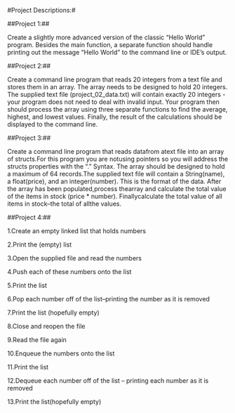 #Project Descriptions:#

##Project 1:##

Create a slightly more advanced version of the classic “Hello World” program. Besides the main function, a separate function should handle printing out the message “Hello World” to the command line or IDE’s output.

##Project 2:##

Create a command line program that reads 20 integers from a text file and stores them in an array. The array needs to be designed to hold 20 integers. The supplied text file (project_02_data.txt) will contain exactly 20 integers - your program does not need to deal with invalid input. Your program then should process the array using three separate functions to find the average, highest, and lowest values. Finally, the result of the calculations should be displayed to the command line.

##Project 3:##

Create a command line program that reads datafrom atext file into an array of structs.For this program you are notusing pointers so you will address the structs properties with the “.” Syntax. The array should be designed to hold a maximum of 64 records.The supplied text file will contain a String(name), a float(price), and an integer(number). This is the format of the data. After the array has been populated,process thearray and calculate the total value of the items in stock (price * number). Finallycalculate the total value of all items in stock–the total of allthe values.

##Project 4:##

1.Create an empty linked list that holds numbers

2.Print the (empty) list

3.Open the supplied file and read the numbers

4.Push each of these numbers onto the list

5.Print the list

6.Pop each number off of the list–printing the number as it is removed

7.Print the list (hopefully empty)

8.Close and reopen the file

9.Read the file again

10.Enqueue the numbers onto the list

11.Print the list

12.Dequeue each number off of the list – printing each number as it is removed

13.Print the list(hopefully empty)
